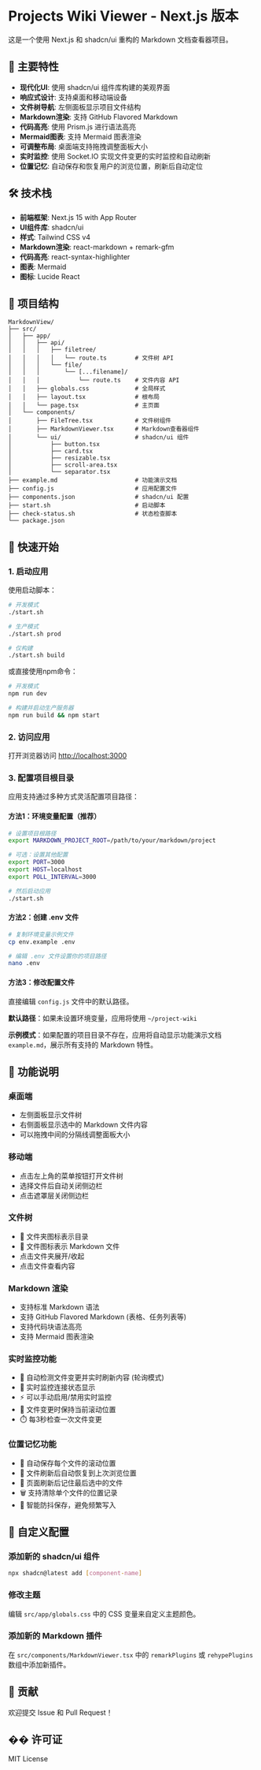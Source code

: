 # Projects Wiki Viewer - Next.js 版本

这是一个使用 Next.js 和 shadcn/ui 重构的 Markdown 文档查看器项目。

## 🚀 主要特性

- **现代化UI**: 使用 shadcn/ui 组件库构建的美观界面
- **响应式设计**: 支持桌面和移动端设备
- **文件树导航**: 左侧面板显示项目文件结构
- **Markdown渲染**: 支持 GitHub Flavored Markdown
- **代码高亮**: 使用 Prism.js 进行语法高亮
- **Mermaid图表**: 支持 Mermaid 图表渲染
- **可调整布局**: 桌面端支持拖拽调整面板大小
- **实时监控**: 使用 Socket.IO 实现文件变更的实时监控和自动刷新
- **位置记忆**: 自动保存和恢复用户的浏览位置，刷新后自动定位

## 🛠️ 技术栈

- **前端框架**: Next.js 15 with App Router
- **UI组件库**: shadcn/ui
- **样式**: Tailwind CSS v4
- **Markdown渲染**: react-markdown + remark-gfm
- **代码高亮**: react-syntax-highlighter
- **图表**: Mermaid
- **图标**: Lucide React

## 📁 项目结构

```
MarkdownView/
├── src/
│   ├── app/
│   │   ├── api/
│   │   │   ├── filetree/
│   │   │   │   └── route.ts        # 文件树 API
│   │   │   └── file/
│   │   │       └── [...filename]/
│   │   │           └── route.ts    # 文件内容 API
│   │   ├── globals.css             # 全局样式
│   │   ├── layout.tsx              # 根布局
│   │   └── page.tsx                # 主页面
│   └── components/
│       ├── FileTree.tsx            # 文件树组件
│       ├── MarkdownViewer.tsx      # Markdown查看器组件
│       └── ui/                     # shadcn/ui 组件
│           ├── button.tsx
│           ├── card.tsx
│           ├── resizable.tsx
│           ├── scroll-area.tsx
│           └── separator.tsx
├── example.md                      # 功能演示文档
├── config.js                       # 应用配置文件
├── components.json                 # shadcn/ui 配置
├── start.sh                        # 启动脚本
├── check-status.sh                 # 状态检查脚本
└── package.json
```

## 🚀 快速开始

### 1. 启动应用

使用启动脚本：

```bash
# 开发模式
./start.sh

# 生产模式
./start.sh prod

# 仅构建
./start.sh build
```

或直接使用npm命令：

```bash
# 开发模式
npm run dev

# 构建并启动生产服务器
npm run build && npm start
```

### 2. 访问应用

打开浏览器访问 [http://localhost:3000](http://localhost:3000)

### 3. 配置项目根目录

应用支持通过多种方式灵活配置项目路径：

#### 方法1：环境变量配置（推荐）
```bash
# 设置项目根路径
export MARKDOWN_PROJECT_ROOT=/path/to/your/markdown/project

# 可选：设置其他配置
export PORT=3000
export HOST=localhost
export POLL_INTERVAL=3000

# 然后启动应用
./start.sh
```

#### 方法2：创建 .env 文件
```bash
# 复制环境变量示例文件
cp env.example .env

# 编辑 .env 文件设置你的项目路径
nano .env
```

#### 方法3：修改配置文件
直接编辑 `config.js` 文件中的默认路径。

**默认路径**：如果未设置环境变量，应用将使用 `~/project-wiki`

**示例模式**：如果配置的项目目录不存在，应用将自动显示功能演示文档 `example.md`，展示所有支持的 Markdown 特性。

## 📱 功能说明

### 桌面端
- 左侧面板显示文件树
- 右侧面板显示选中的 Markdown 文件内容
- 可以拖拽中间的分隔线调整面板大小

### 移动端
- 点击左上角的菜单按钮打开文件树
- 选择文件后自动关闭侧边栏
- 点击遮罩层关闭侧边栏

### 文件树
- 📁 文件夹图标表示目录
- 📄 文件图标表示 Markdown 文件
- 点击文件夹展开/收起
- 点击文件查看内容

### Markdown 渲染
- 支持标准 Markdown 语法
- 支持 GitHub Flavored Markdown (表格、任务列表等)
- 支持代码块语法高亮
- 支持 Mermaid 图表渲染

### 实时监控功能
- 📡 自动检测文件变更并实时刷新内容 (轮询模式)
- 🔌 实时监控连接状态显示
- ⚡ 可以手动启用/禁用实时监控
- 🔄 文件变更时保持当前滚动位置
- ⏱️ 每3秒检查一次文件变更

### 位置记忆功能
- 📍 自动保存每个文件的滚动位置
- 🔄 文件刷新后自动恢复到上次浏览位置
- 💾 页面刷新后记住最后选中的文件
- 🗑️ 支持清除单个文件的位置记录
- 🎯 智能防抖保存，避免频繁写入

## 🔧 自定义配置

### 添加新的 shadcn/ui 组件

```bash
npx shadcn@latest add [component-name]
```

### 修改主题

编辑 `src/app/globals.css` 中的 CSS 变量来自定义主题颜色。

### 添加新的 Markdown 插件

在 `src/components/MarkdownViewer.tsx` 中的 `remarkPlugins` 或 `rehypePlugins` 数组中添加新插件。

## 🤝 贡献

欢迎提交 Issue 和 Pull Request！

## �� 许可证

MIT License

